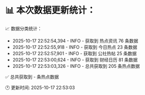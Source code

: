 📊 本次数据更新统计：
==========================

📈 数据分类统计：
- 2025-10-17 22:52:54,394 - INFO - 获取到 热点资讯 76 条数据
- 2025-10-17 22:52:55,918 - INFO - 获取到 今日热点 23 条数据
- 2025-10-17 22:52:57,901 - INFO - 获取到 公社热帖 25 条数据
- 2025-10-17 22:53:00,624 - INFO - 获取到 财经日历 81 条数据
- 2025-10-17 22:53:03,326 - INFO - 总共获取到 205 条热点数据

✅ 总共获取到 - 条热点数据

🕐 更新时间: 2025-10-17 22:53:03
